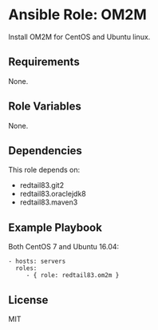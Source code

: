 Ansible Role: OM2M
=========

Install OM2M for CentOS and Ubuntu linux.

Requirements
------------

None.

Role Variables
--------------

None.

Dependencies
------------

This role depends on:

* redtail83.git2
* redtail83.oraclejdk8
* redtail83.maven3

Example Playbook
----------------

Both CentOS 7 and Ubuntu 16.04:

    - hosts: servers
      roles:
         - { role: redtail83.om2m }

License
-------

MIT
